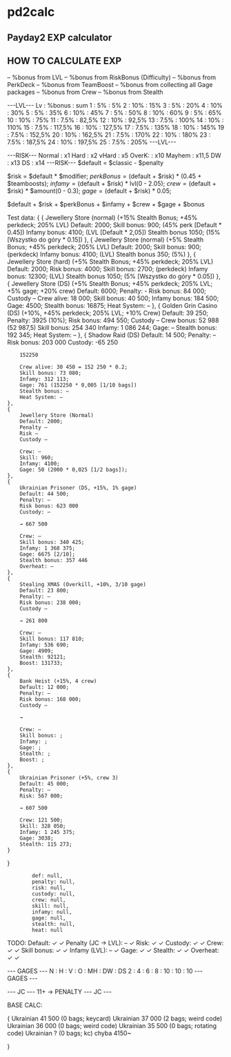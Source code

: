 # pd2calc
Payday2 EXP calculator
---
HOW TO CALCULATE EXP
---
– %bonus from LVL
– %bonus from RiskBonus (Difficulty)
– %bonus from PerkDeck
– %bonus from TeamBoost
– %bonus from collecting all Gage packages
– %bonus from Crew
– %bonus from Stealth

---LVL---
Lv : %bonus :   sum
1  : 5%     :   5%
2  : 10%    :   15%
3  : 5%     :   20%
4  : 10%    :   30%
5  : 5%     :   35%
6  : 10%    :   45%
7  : 5%     :   50%
8  : 10%    :   60%
9  : 5%     :   65%
10 : 10%    :   75%
11 : 7.5%   :   82,5%
12 : 10%    :   92,5%
13 : 7.5%   :   100%
14 : 10%    :   110%
15 : 7.5%   :   117,5%
16 : 10%    :   127,5%
17 : 7.5%   :   135%
18 : 10%    :   145%
19 : 7.5%   :   152,5%
20 : 10%    :   162,5%
21 : 7.5%   :   170%
22 : 10%    :   180%
23 : 7.5%   :   187,5%
24 : 10%    :   197,5%
25 : 7.5%   :   205%
---LVL---

---RISK---
Normal  :   x1
Hard    :   x2
vHard   :   x5
OverK:  :   x10
Mayhem  :   x11,5
DW      :   x13
DS      :   x14
---RISK---
$default = $classic - $penalty

$risk = $default * $modifier;
$perkBonus = ($default + $risk) * (0.45 + $teamboosts);
$infamy = ($default + $risk) * lvl(0 - 2.05);
$crew = ($default + $risk) * $amount(0 - 0.3);
$gage = ($default + $risk) * 0.05;


$default + $risk + $perkBonus + $infamy + $crew + $gage + $bonus

Test data: {
    {
        Jewellery Store (normal) (+15% Stealth Bonus; +45% perkdeck; 205% LVL)
        Default: 2000;
        Skill bonus: 900; (45% perk [Default * 0.45])
        Infamy bonus: 4100; (LVL [Default * 2,05])
        Stealth bonus 1050; (15% [Wszystko do góry * 0.15])
    },
    {
        Jewellery Store (normal) (+5% Stealth Bonus; +45% perkdeck; 205% LVL)
        Default: 2000;
        Skill bonus: 900; (perkdeck)
        Infamy bonus: 4100; (LVL)
        Stealth bonus 350; (5%)
    },
    {
        Jewellery Store (hard) (+5% Stealth Bonus; +45% perkdeck; 205% LVL)
        Default: 2000;
        Risk bonus: 4000;
        Skill bonus: 2700; (perkdeck)
        Infamy bonus: 12300; (LVL)
        Stealth bonus 1050; (5% [Wszystko do góry * 0.05])
    },
    {
        Jewellery Store (DS) (+5% Stealth Bonus; +45% perkdeck; 205% LVL; +5% gage; +20% crew)
        Default: 6000;
        Penalty: -
        Risk bonus: 84 000;
        Custody –
        Crew alive: 18 000;
        Skill bonus: 40 500;
        Infamy bonus: 184 500;
        Gage: 4500;
        Stealth bonus: 16875;
        Heat System: –
    },
    {
        Golden Grin Casino (DS) (+10%, +45% perkdeck; 205% LVL; +10% Crew)
        Default: 39 250;
        Penalty: 3925 (10%);
        Risk bonus: 494 550;
        Custody –
        Crew bonus: 52 988 (52 987,5)
        Skill bonus: 254 340
        Infamy: 1 086 244;
        Gage: –
        Stealth bonus: 192 345;
        Heat System: –
    },
    {
        Shadow Raid (DS)
        Default: 14 500;
        Penalty: –
        Risk bonus: 203 000
        Custody: -65 250

        152250

        Crew alive: 30 450 = 152 250 * 0.2;
        Skill bonus: 73 080;
        Infamy: 312 113;
        Gage: 761 (152250 * 0,005 [1/10 bags])
        Stealth bonus: –
        Heat System: –
    },
    {
        Jewellery Store (Normal)
        Default: 2000;
        Penalty –
        Risk –
        Custody –
        
        Crew: –
        Skill: 960;
        Infamy: 4100;
        Gage: 50 (2000 * 0,025 [1/2 bags]);
    },
    {
        Ukrainian Prisoner (DS, +15%, 1% gage)
        Default: 44 500;
        Penalty: –
        Risk bonus: 623 000
        Custody: –

        → 667 500

        Crew: –
        Skill bonus: 340 425;
        Infamy: 1 368 375;
        Gage: 6675 [2/10];
        Stealth bonus: 357 446
        Overheat: –
    },
    {
        Stealing XMAS (Overkill, +10%, 3/10 gage)
        Default: 23 800;
        Penalty: –
        Risk bonus: 238 000;
        Custody –

        → 261 800

        Crew: –
        Skill bonus: 117 810;
        Infamy: 536 690;
        Gage: 4909;
        Stealth: 92121;
        Boost: 131733;
    },
    {
        Bank Heist (+15%, 4 crew)
        Default: 12 000;
        Penalty: –
        Risk bonus: 168 000;
        Custody –

        → 

        Crew: –
        Skill bonus: ;
        Infamy: ;
        Gage: ;
        Stealth: ;
        Boost: ;
    },
    {
        Ukrainian Prisoner (+5%, crew 3)
        Default: 45 000;
        Penalty: –
        Risk: 567 000;
        
        → 607 500
        
        Crew: 121 500;
        Skill: 328 050;
        Infamy: 1 245 375;
        Gage: 3038;
        Stealth: 115 273;   
    }
}

            def: null,
            penalty: null,
            risk: null,
            custody: null,
            crew: null,
            skill: null,
            infamy: null,
            gage: null,
            stealth: null,
            heat: null

TODO:
Default:             ✓ ✓
Penalty (JC → LVL):  – ✓
Risk:                ✓ ✓
Custody:             ✓ ✓
Crew:                ✓ ✓
Skill bonus:         ✓ ✓
Infamy (LVL):        – ✓
Gage:                ✓ ✓
Stealth:             ✓ ✓
Overheat:            ✓ ✓

--- GAGES ---
N  :  H  :  V  :  O  :  MH  :  DW  :  DS 
2  :  4  :  6  :  8  :  10  :  10  :  10
--- GAGES ---

--- JC ---
11+ → PENALTY
--- JC ---

BASE CALC:

{
    Ukrainian 41 500 (0 bags; keycard)
    Ukrainian 37 000 (2 bags; weird code)
    Ukrainian 36 000 (0 bags; weird code)
    Ukrainian 35 500 (0 bags; rotating code)
    Ukrainian ? (0 bags; kc)
    chyba 4150~
    
}
